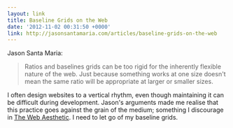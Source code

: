 ```yaml
---
layout: link
title: Baseline Grids on the Web
date: '2012-11-02 00:31:50 +0000'
link: http://jasonsantamaria.com/articles/baseline-grids-on-the-web
---
```

Jason Santa Maria:

> Ratios and baselines grids can be too rigid for the inherently flexible nature of the web. Just because something works at one size doesn't mean the same ratio will be appropriate at larger or smaller sizes.

I often design websites to a vertical rhythm, even though maintaining it can be difficult during development. Jason's arguments made me realise that this practice goes against the grain of the medium; something I discourage in [The Web Aesthetic][1]. I need to let go of my baseline grids.

[1]: http://www.alistapart.com/articles/the-web-aesthetic/